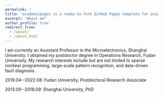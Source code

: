 ```yaml
---
permalink: /
title: "academicpages is a ready-to-fork GitHub Pages template for academic personal websites"
excerpt: "About me"
author_profile: true
redirect_from: 
  - /about/
  - /about.html
---
```


I am currently an Assistant Professor in the Microelectronics, Shanghai University. I obtained my postdoctor degree in Operations Research,  Fudan Univerisity. My research interests include but are not limited to sparse nonliear programming, large-scale pattern recognition, and data-driven fault diagnosis.

2019.04--2022.08: Fudan University, Postdoctoral Research Associate

2013.09--2018.09: Shanghai University, PhD
